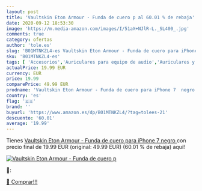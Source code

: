 ```yaml
---
layout: post
title: 'Vaultskin Eton Armour - Funda de cuero p al 60.01 % de rebaja'
date: 2020-09-12 18:53:30
image: 'https://m.media-amazon.com/images/I/51aX+NJlR-L._SL400_.jpg'
comments: true
category: ofertas
author: 'tole.es'
slug: 'B01MTNKZL4-es Vaultskin Eton Armour - Funda de cuero para iPhone 7 negro'
sku: 'B01MTNKZL4-es'
tags: [ 'Accesorios','Auriculares para equipo de audio','Auriculares y accesorios','Cables USB','Cables y accesorios','Cables y conectores','Electrónica','Informática','iphone', ]
actualPrice: 19.99 EUR
currency: EUR
price: 19.99
comparePrice: 49.99 EUR
prodname: 'Vaultskin Eton Armour - Funda de cuero para iPhone 7  negro '
country: 'es'
flag: '🇪🇸'
brand: ''
buyurl: 'https://www.amazon.es/dp/B01MTNKZL4/?tag=tolees-21'
descuento: '60.01'
average: '19.99'
---
```


Tienes [Vaultskin Eton Armour - Funda de cuero para iPhone 7  negro ](https://www.amazon.es/dp/B01MTNKZL4/?tag=tolees-21) con precio final de  19.99 EUR (original: 49.99 EUR) (60.01 %  de rebaja) aqui!

[![Vaultskin Eton Armour - Funda de cuero p](https://m.media-amazon.com/images/I/51aX+NJlR-L._SL400_.jpg)](https://www.amazon.es/dp/B01MTNKZL4/?tag=tolees-21)

🔎:


[🛒 Comprar!!!](https://www.amazon.es/dp/B01MTNKZL4/?tag=tolees-21)
